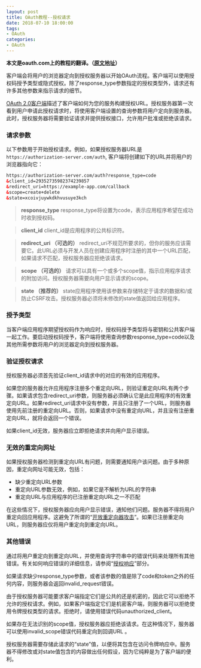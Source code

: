 ```yaml
---
layout: post
title: OAuth教程--授权请求
date: 2018-07-10 18:00:00
tags: 
- OAuth
categories:
- OAuth
---
```

**本文是oauth.com上的教程的翻译。（[原文地址](https://www.oauth.com/oauth2-servers/authorization/the-authorization-request/)）**

客户端会将用户的浏览器定向到授权服务器以开始OAuth流程。客户端可以使用授权码授予类型或隐式授权。除了response_type参数指定的授权类型外，请求还有许多其他参数来指示请求的细节。

[OAuth 2.0客户端](http://seanthefish.com/2018/06/29/oauth-guide-2/)描述了客户端如何为您的服务构建授权URL。授权服务器第一次看到用户申请此授权请求时，将使用客户端设置的查询参数将用户定向到服务器。此时，授权服务器将需要验证请求并提供授权接口，允许用户批准或拒绝该请求。

### 请求参数

以下参数用于开始授权请求。例如，如果授权服务器URL是`https://authorization-server.com/auth`, 客户端将创建如下的URL并将用户的浏览器指向它：

```html
https://authorization-server.com/auth?response_type=code
&client_id=29352735982374239857
&redirect_uri=https://example-app.com/callback
&scope=create+delete
&state=xcoivjuywkdkhvusuye3kch
```

>**response_type**
>response_type将设置为code，表示应用程序希望在成功时收到授权码。

>**client_id**
>client_id是应用程序的公共标识符。

>**redirect_uri （可选的）**
>redirect_uri不规范所要求的，但你的服务应该需要它。此URL必须与开发人员在创建应用程序时注册的其中一个URL匹配，如果请求不匹配，授权服务器应拒绝该请求。

>**scope （可选的）**
>请求可以具有一个或多个scope值，指示应用程序请求的附加访问。授权服务器需要向用户显示请求的scope。

>**state （推荐的）**
>state应用程序使用该参数来存储特定于请求的数据和/或防止CSRF攻击。授权服务器必须将未修改的state值返回给应用程序。

### 授予类型

当客户端应用程序期望授权码作为响应时，授权码授予类型将与密钥和公共客户端一起工作。要启动授权码授予，客户端将使用查询参数response_type=code以及其他所需参数将用户的浏览器定向到授权服务器。

### 验证授权请求

授权服务器必须首先验证client_id请求中的对应的有效的应用程序。

如果您的服务器允许应用程序注册多个重定向URL，则验证重定向URL有两个步骤。如果请求包含redirect_uri参数，则服务器必须确认它是此应用程序的有效重定向URL。如果redirect_uri请求中没有参数，并且只注册了一个URL，则服务器使用先前注册的重定向URL。否则，如果请求中没有重定向URL，并且没有注册重定向URL，就将会返回一个错误。

如果client_id无效，服务器应立即拒绝请求并向用户显示错误。

### 无效的重定向网址

如果授权服务器检测到重定向URL有问题，则需要通知用户该问题。由于多种原因，重定向网址可能无效，包括：

- 缺少重定向URL参数
- 重定向URL参数无效，例如，如果它是不解析为URL的字符串
- 重定向URL与应用程序的已注册重定向URL之一不匹配

在这些情况下，授权服务器应向用户显示错误，通知他们问题。服务器不得将用户重定向回应用程序。这避免了所谓的“[开放重定向器攻击](https://oauth.net/advisories/2014-1-covert-redirect/)”。如果已注册重定向URL，则服务器应仅将用户重定向到重定向URL。

### 其他错误

通过将用户重定向到重定向URL，并使用查询字符串中的错误代码来处理所有其他错误。有关如何响应错误的详细信息，请参阅“[授权响应](https://www.oauth.com/oauth2-servers/authorization/the-authorization-response/)”部分。

如果请求缺少response_type参数，或者该参数的值是除了code和token之外的任何内容，则服务器会返回invalid_request错误。

由于授权服务器可能要求客户端指定它们是公共的还是机密的，因此它可以拒绝不允许的授权请求。例如，如果客户端指定它们是机密客户端，则服务器可以拒绝使用令牌授权类型的请求。拒绝时，请使用错误代码unauthorized_client。

如果存在无法识别的scope值，授权服务器应拒绝该请求。在这种情况下，服务器可以使用invalid_scope错误代码重定向到回调URL 。

授权服务器需要存储此请求的“state”值，以便将其包含在访问令牌响应中。服务器不得修改或对state值包含的内容做出任何假设，因为它纯粹是为了客户端的便利。